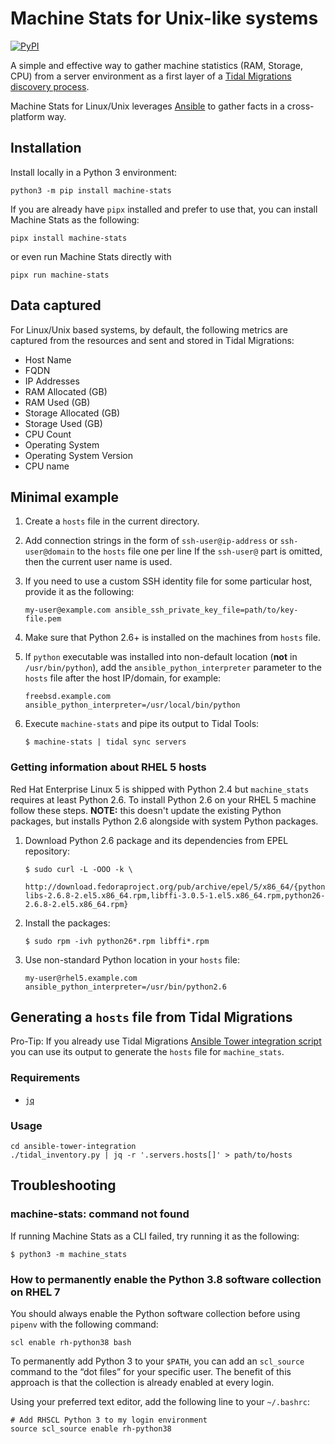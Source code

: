 # Machine Stats for Unix-like systems

[![PyPI](https://img.shields.io/pypi/v/machine-stats)](https://pypi.org/project/machine-stats/)

A simple and effective way to gather machine statistics (RAM, Storage, CPU)
from a server environment as a first layer of a [Tidal Migrations discovery
process](https://guides.tidalmg.com).

Machine Stats for Linux/Unix leverages [Ansible](https://www.ansible.com/) to
gather facts in a cross-platform way.

## Installation

Install locally in a Python 3 environment:

```
python3 -m pip install machine-stats
```

If you are already have `pipx` installed and prefer to use that, you can install Machine Stats as the following:

```
pipx install machine-stats
```

or even run Machine Stats directly with

```
pipx run machine-stats
```

## Data captured

For Linux/Unix based systems, by default, the following metrics are captured
from the resources and sent and stored in Tidal Migrations:

* Host Name
* FQDN
* IP Addresses
* RAM Allocated (GB)
* RAM Used (GB)
* Storage Allocated (GB)
* Storage Used (GB)
* CPU Count
* Operating System
* Operating System Version
* CPU name

## Minimal example

1. Create a `hosts` file in the current directory.
2. Add connection strings in the form of `ssh-user@ip-address` or
   `ssh-user@domain` to the `hosts` file one per line If the `ssh-user@` part
   is omitted, then the current user name is used.
3. If you need to use a custom SSH identity file for some particular host,
   provide it as the following:

   ```
   my-user@example.com ansible_ssh_private_key_file=path/to/key-file.pem
   ```
4. Make sure that Python 2.6+ is installed on the machines from `hosts` file.
5. If `python` executable was installed into non-default location (**not** in
   `/usr/bin/python`), add the `ansible_python_interpreter` parameter to the
   `hosts` file after the host IP/domain, for example:

   ```
   freebsd.example.com ansible_python_interpreter=/usr/local/bin/python
   ```
6. Execute `machine-stats` and pipe its output to Tidal Tools:

   ```
   $ machine-stats | tidal sync servers
   ```

### Getting information about RHEL 5 hosts

Red Hat Enterprise Linux 5 is shipped with Python 2.4 but `machine_stats`
requires at least Python 2.6. To install Python 2.6 on your RHEL 5 machine
follow these steps. **NOTE:** this doesn't update the existing Python packages,
but installs Python 2.6 alongside with system Python packages.

1. Download Python 2.6 package and its dependencies from EPEL repository:

   ```console
   $ sudo curl -L -OOO -k \
       http://download.fedoraproject.org/pub/archive/epel/5/x86_64/{python26-libs-2.6.8-2.el5.x86_64.rpm,libffi-3.0.5-1.el5.x86_64.rpm,python26-2.6.8-2.el5.x86_64.rpm}
   ```
2. Install the packages:

   ```console
   $ sudo rpm -ivh python26*.rpm libffi*.rpm
   ```
3. Use non-standard Python location in your `hosts` file:

   ```
   my-user@rhel5.example.com ansible_python_interpreter=/usr/bin/python2.6
   ```

## Generating a `hosts` file from Tidal Migrations

Pro-Tip: If you already use Tidal Migrations [Ansible Tower integration
script](https://github.com/tidalmigrations/ansible-tower-integration) you can
use its output to generate the `hosts` file for `machine_stats`.

### Requirements

* [`jq`](https://stedolan.github.io/jq/)

### Usage

```
cd ansible-tower-integration
./tidal_inventory.py | jq -r '.servers.hosts[]' > path/to/hosts
```

## Troubleshooting

### machine-stats: command not found

If running Machine Stats as a CLI failed, try running it as the following:

```console
$ python3 -m machine_stats
```

### How to permanently enable the Python 3.8 software collection on RHEL 7

You should always enable the Python software collection before using `pipenv`
with the following command:

```
scl enable rh-python38 bash
```

To permanently add Python 3 to your `$PATH`, you can add an `scl_source`
command to the “dot files” for your specific user. The benefit of this approach
is that the collection is already enabled at every login.

Using your preferred text editor, add the following line to your `~/.bashrc`:

```
# Add RHSCL Python 3 to my login environment
source scl_source enable rh-python38
```
